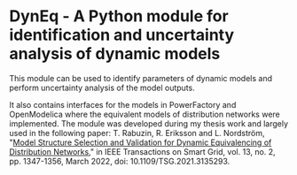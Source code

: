 # DynEq - A Python module for identification and uncertainty analysis of dynamic models

This module can be used to identify parameters of dynamic models and perform uncertainty analysis of the model outputs. 

It also contains interfaces for the models in PowerFactory and OpenModelica where the equivalent models of distribution networks were implemented. The module was developed during my thesis work and largely used in the following paper: 
T. Rabuzin, R. Eriksson and L. Nordström, "[Model Structure Selection and Validation for Dynamic Equivalencing of Distribution Networks](https://ieeexplore.ieee.org/document/9650613)," in IEEE Transactions on Smart Grid, vol. 13, no. 2, pp. 1347-1356, March 2022, doi: 10.1109/TSG.2021.3135293.

